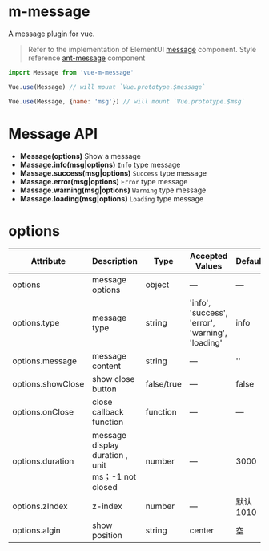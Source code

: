 # m-message

A message plugin for vue.

> Refer to the implementation of ElementUI [message](https://github.com/ElemeFE/element/blob/dev/packages/message/index.js) component.
> Style reference [ant-message](https://ant.design/components/message-cn/) component

```js
import Message from 'vue-m-message'

Vue.use(Message) // will mount `Vue.prototype.$message`
```

```js
Vue.use(Message, {name: 'msg'}) // will mount `Vue.prototype.$msg`
```


# Message API

+ **Message(options)** Show a message
+ **Massage.info(msg|options)** `Info` type message
+ **Massage.success(msg|options)** `Success` type message
+ **Massage.error(msg|options)** `Error` type message
+ **Massage.warning(msg|options)** `Warning` type message
+ **Massage.loading(msg|options)** `Loading` type message


# options

|   Attribute    | Description    | Type      | Accepted Values       | Default   |
|---------- |-------- |---------- |-------------  |-------- |
| options   | message options   | object | —  |    —   |
| options.type   |  message type  | string | 'info', 'success', 'error', 'warning', 'loading'  |   info   |
| options.message   |  message content  | string | —  |    ''   |
| options.showClose   |  show close button  | false/true | —  |   false   |
| options.onClose   |  close callback function   | function | —  |    —   |
| options.duration   |  message display duration , unit ms；-1 not closed  | number | —  |   3000   |
| options.zIndex   |  z-index   | number | —  |    默认1010   |
| options.algin   |  show position   | string | center  |   空   |
